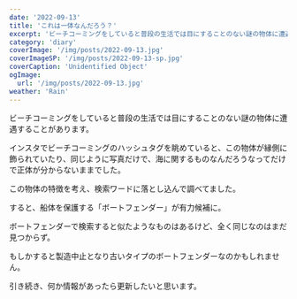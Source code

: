 ```yaml
---
date: '2022-09-13'
title: 'これは一体なんだろう？'
excerpt: 'ビーチコーミングをしていると普段の生活では目にすることのない謎の物体に遭遇することがあります。'
category: 'diary'
coverImage: '/img/posts/2022-09-13.jpg'
coverImageSP: '/img/posts/2022-09-13-sp.jpg'
coverCaption: 'Unidentified Object'
ogImage:
  url: '/img/posts/2022-09-13.jpg'
weather: 'Rain'
---
```


ビーチコーミングをしていると普段の生活では目にすることのない謎の物体に遭遇することがあります。

インスタでビーチコーミングのハッシュタグを眺めていると、この物体が縁側に飾られていたり、同じように写真だけで、海に関するものなんだろうなってだけで正体が分からないままでした。

この物体の特徴を考え、検索ワードに落とし込んで調べてました。

すると、船体を保護する「ボートフェンダー」が有力候補に。

ボートフェンダーで検索すると似たようなものはあるけど、全く同じなのはまだ見つからず。

もしかすると製造中止となり古いタイプのボートフェンダーなのかもしれません。

引き続き、何か情報があったら更新したいと思います。
